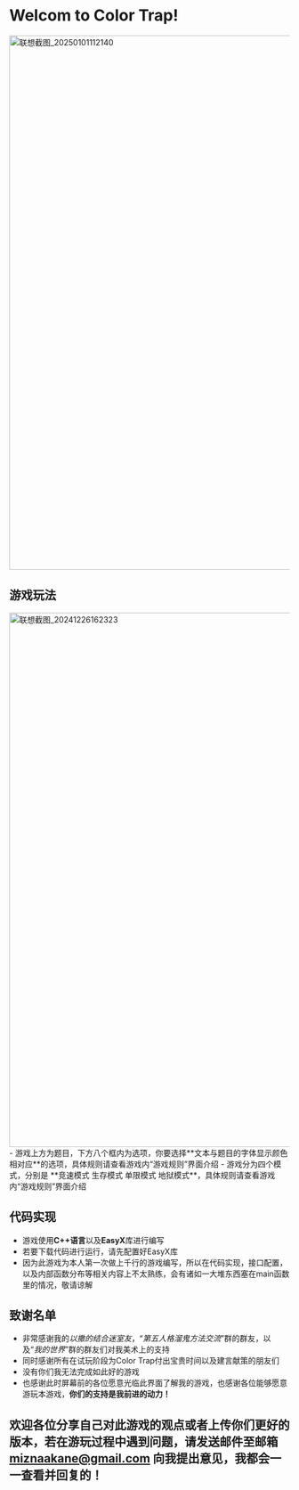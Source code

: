 # Welcom to Color Trap!
<img width="960" alt="联想截图_20250101112140" src="https://github.com/user-attachments/assets/7ab6a82a-6f56-45e3-b2ae-a39cdcb568d1" />

## 游戏玩法
<img width="960" alt="联想截图_20241226162323" src="https://github.com/user-attachments/assets/edcc9b6b-a35c-4589-93d4-dd3f27a4f8d4" />
 - 游戏上方为题目，下方八个框内为选项，你要选择**文本与题目的字体显示颜色相对应**的选项，具体规则请查看游戏内“游戏规则”界面介绍
 - 游戏分为四个模式，分别是 **竞速模式 生存模式 单限模式 地狱模式**，具体规则请查看游戏内“游戏规则”界面介绍

## 代码实现
 - 游戏使用**C++语言**以及**EasyX**库进行编写
 - 若要下载代码进行运行，请先配置好EasyX库
 - 因为此游戏为本人第一次做上千行的游戏编写，所以在代码实现，接口配置，以及内部函数分布等相关内容上不太熟练，会有诸如一大堆东西塞在main函数里的情况，敬请谅解

## 致谢名单
 - 非常感谢我的*以撒的结合迷室友*，“*第五人格溜鬼方法交流*”群的群友，以及“*我的世界*”群的群友们对我美术上的支持
 - 同时感谢所有在试玩阶段为Color Trap付出宝贵时间以及建言献策的朋友们
 - 没有你们我无法完成如此好的游戏
 - 也感谢此时屏幕前的各位愿意光临此界面了解我的游戏，也感谢各位能够愿意游玩本游戏，**你们的支持是我前进的动力！**

## 欢迎各位分享自己对此游戏的观点或者上传你们更好的版本，若在游玩过程中遇到问题，请发送邮件至邮箱 miznaakane@gmail.com 向我提出意见，我都会一一查看并回复的！
